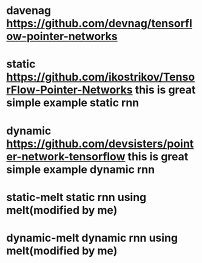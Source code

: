 # davenag https://github.com/devnag/tensorflow-pointer-networks   

# static https://github.com/ikostrikov/TensorFlow-Pointer-Networks  this is great simple example static rnn    

# dynamic https://github.com/devsisters/pointer-network-tensorflow  this is great simple example dynamic rnn   

# static-melt static rnn using melt(modified by me)   

# dynamic-melt dynamic rnn using melt(modified by me)  
